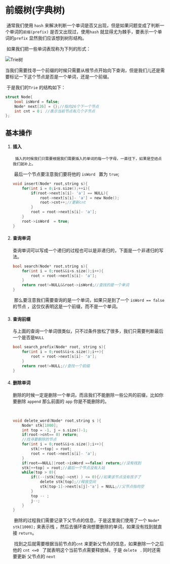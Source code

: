 # 前缀树(字典树)

​	通常我们使用 `hash`  来解决判断一个单词是否又出现，但是如果问题变成了判断一个单词的`前缀(prefix)` 是否又出现过，使用`hash` 就显得尤为棘手，要表示一个单词的`prefix` 显然我们应该想到树形结构。

​	如果我们把一些单词表现称为下列的形式：
		

![Trie树](https://s2.ax1x.com/2019/07/10/ZckkJH.jpg)

​	当我们需要找寻一个前缀的时候只需要从根节点开始向下查询，但是我们儿还是需要标记一下这个节点是否是一个单词，还是一个前缀。

​	于是我们的`Trie` 的结构如下：

```c
struct Node{
    bool isWord = false;
    Node* next[26] = {};//指向26个下一个节点
    int cnt = 0； //表示当前节点有几个子节点
};	
```

##  基本操作

1. #### 插入

    	插入的时候我们只需要根据我们需要插入的单词的每一个字母，一直往下，如果是空结点我们就补上。

   ​	最后一个节点要注意我们要将他的 `isWord ` 置为 `true`;

   ```c
   void insert(Node* root,string s){
       for(int i = 0;i<s.size();++i){
           if(root->next[s[i]- 'a'] == NULL){
               root->next[s[i]- 'a'] = new Node();
               root->cnt++;//更新cnt
           }
           root = root->next[s[i]- 'a']; 
       }
       root->isWord  = true;
   }
   ```

2. #### 查询单词

   ​	查询单词可以写成一个递归的过程也可以是非递归的，下面是一个非递归的写法。

   ```c
   bool search(Node* root,string s){
       for(int i = 0;root&&i<s.size();i++){
           root = root->next[s[i]- 'a'];
       }
       return root!=NULL&&root->isWord;//查找的是一个单词
   }
   ```

   ​	那么要注意我们需要查询的是一个单词，如果只是到了一个 `isWord == false` 的节点 ，这仅仅表明这是一个前缀，而不是一个单词。

3. #### 查询前缀

   ​	与上面的查询一个单词很类似，只不过条件放松了很多，我们只需要判断最后一个是否是`NULL` 

   ```c
   bool search_prefix(Node* root, string s){
       for(int i = 0;root&&i<s.size();i++){
           root = root->next[s[i]- 'a'];
       }
       return root!=NULL;//查找一个前缀
   }
   ```

   

4. #### 删除单词

   ​	删除的时候一定是删除一个单词，而且我们不能删除一些公共的前缀，比如你要删除 `append` 那么前面的 `app` 你是不能删除的。

   ​	

   ```c
   void delete_word(Node* root,string s ){
       Node* stk[1000];
       int top = -1, j = s.size()-1;
       if(root->cnt== 0) return;
       //找寻要删除的节点
       for(int i = 0;root&&i<s.size();i++){
           stk[++top] = root;
           root = root->next[s[i]- 'a'];
       }
       if(root==NULL||root->isWord ==false) return;//没有找到
       stk[++top] = root;//最后一个节点没有入站
       while(top > 0){
           if((--(stk[top]->cnt) ) <= 0){//如果该节点没有孩子了
               delete stk[top];//释放空间
               stk[top-1]->next[s[j]-'a'] = NULL;//父节点指向空
           }
           top -- ;
           j--;
       }
   }
   ```

   

   ​	删除的过程我们需要记录下父节点的信息，于是这里我们使用了一个 `Node* stk[1000];`  来表示栈 ，然后去循环查询想要删除的单词，如果没有找到就直接 `return`。

   ​	找到之后就需要根据当前节点的`cnt` 来更新父节点的信息，如果删除一个之后他的 `cnt <=0 ` 了就表明这个当前节点需要释放掉。于是 `delete ` . 同时还需要更新 父节点的 `next`

   